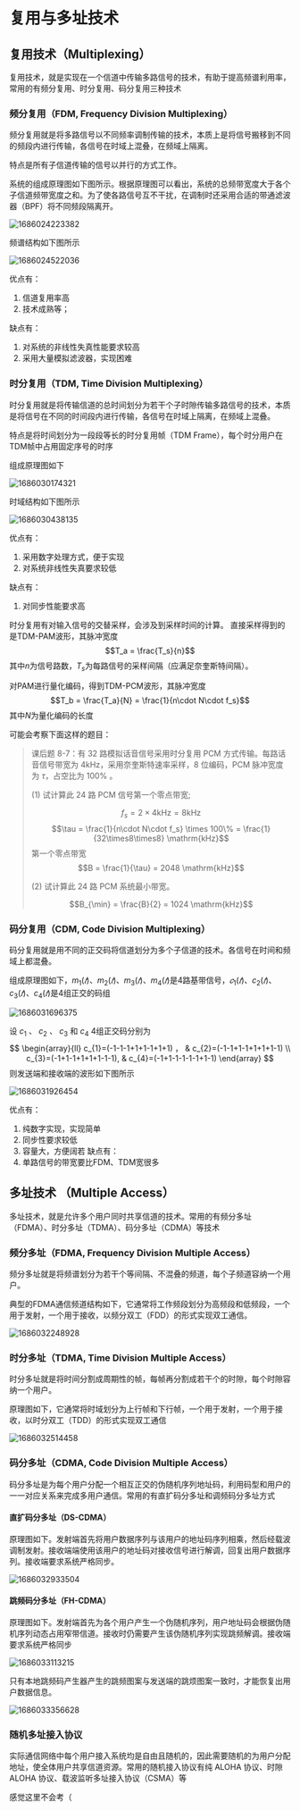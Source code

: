 # 复用与多址技术

## 复用技术（Multiplexing）

复用技术，就是实现在一个信道中传输多路信号的技术，有助于提高频谱利用率，常用的有频分复用、时分复用、码分复用三种技术

### 频分复用（FDM, Frequency Division Multiplexing）
频分复用就是将多路信号以不同频率调制传输的技术，本质上是将信号搬移到不同的频段内进行传输，各信号在时域上混叠，在频域上隔离。

特点是所有子信道传输的信号以并行的方式工作。

系统的组成原理图如下图所示。根据原理图可以看出，系统的总频带宽度大于各个子信道频带宽度之和。为了使各路信号互不干扰，在调制时还采用合适的带通滤波器（BPF）将不同频段隔离开。

![1686024223382](../image/复用与多址技术/1686024223382.png)

频谱结构如下图所示

![1686024522036](../image/复用与多址技术/1686024522036.png)

优点有：
1. 信道复用率高
2. 技术成熟等；

缺点有：
1. 对系统的非线性失真性能要求较高
2. 采用大量模拟滤波器，实现困难

### 时分复用（TDM, Time Division Multiplexing）

时分复用就是将传输信道的总时间划分为若干个子时隙传输多路信号的技术，本质是将信号在不同的时间段内进行传输，各信号在时域上隔离，在频域上混叠。

特点是将时间划分为一段段等长的时分复用帧（TDM Frame），每个时分用户在TDM帧中占用固定序号的时序

组成原理图如下

![1686030174321](../image/复用与多址技术/1686030174321.png)

时域结构如下图所示

![1686030438135](../image/复用与多址技术/1686030438135.png)

优点有：
1. 采用数字处理方式，便于实现
2. 对系统非线性失真要求较低

缺点有：
1. 对同步性能要求高

时分复用有对输入信号的交替采样，会涉及到采样时间的计算。
直接采样得到的是TDM-PAM波形，其脉冲宽度
$$T_a = \frac{T_s}{n}$$
其中$n$为信号路数，$T_s$为每路信号的采样间隔（应满足奈奎斯特间隔）。

对PAM进行量化编码，得到TDM-PCM波形，其脉冲宽度
$$T_b = \frac{T_a}{N} = \frac{1}{n\cdot N\cdot f_s}$$
其中$N$为量化编码的长度

可能会考察下面这样的题目：
> 课后题 8-7：有 32 路模拟话音信号采用时分复用 PCM 方式传输。每路话音信号带宽为 $4\mathrm{kHz}$，采用奈奎斯特速率采样，8 位编码，PCM 脉冲宽度为 $\tau$，占空比为 $100\%$ 。
> 
> (1) 试计算此 24 路 PCM 信号第一个零点带宽;
>
> $$f_s = 2\times 4 \mathrm{kHz} = 8 \mathrm{kHz}$$
> $$\tau = \frac{1}{n\cdot N\cdot f_s} \times 100\% = \frac{1}{32\times8\times8} \mathrm{kHz}$$
> 第一个零点带宽 
> $$B = \frac{1}{\tau} = 2048 \mathrm{kHz}$$
> 
> (2) 试计算此 24 路 PCM 系统最小带宽。
>
> $$B_{\min} = \frac{B}{2} = 1024 \mathrm{kHz}$$


### 码分复用（CDM, Code Division Multiplexing）
码分复用就是用不同的正交码将信道划分为多个子信道的技术。各信号在时间和频域上都混叠。

组成原理图如下，$m_1(𝑡)$、$m_2(𝑡)$、$m_3(𝑡)$、$m_4(𝑡)$是4路基带信号，$𝑐_1(𝑡)$、$c_2(𝑡)$、$c_3(𝑡)$、$c_4(𝑡)$是4组正交的码组

![1686031696375](../image/复用与多址技术/1686031696375.png)

设 $c_1$ 、 $c_2$ 、 $c_3$ 和 $c_4$  4组正交码分别为
$$
\begin{array}{ll}
c_{1}=(-1-1-1+1+1-1+1+1) ， & c_{2}=(-1-1+1-1+1+1+1-1) \\
c_{3}=(-1+1-1+1+1+1-1-1), & c_{4}=(-1+1-1-1-1-1+1-1)
\end{array}
$$
则发送端和接收端的波形如下图所示

![1686031926454](../image/复用与多址技术/1686031926454.png)

优点有：
1. 纯数字实现，实现简单
2. 同步性要求较低
3. 容量大，方便阔若
缺点有：
1. 单路信号的带宽要比FDM、TDM宽很多

## 多址技术 （Multiple Access）
多址技术，就是允许多个用户同时共享信道的技术。常用的有频分多址（FDMA）、时分多址（TDMA）、码分多址（CDMA）等技术

### 频分多址（FDMA, Frequency Division Multiple Access）
频分多址就是将频谱划分为若干个等间隔、不混叠的频道，每个子频道容纳一个用户。

典型的FDMA通信频道结构如下，它通常将工作频段划分为高频段和低频段，一个用于发射，一个用于接收，以频分双工（FDD）的形式实现双工通信。

![1686032248928](../image/复用与多址技术/1686032248928.png)


### 时分多址（TDMA, Time Division Multiple Access）
时分多址就是将时间分割成周期性的帧，每帧再分割成若干个的时隙，每个时隙容纳一个用户。

原理图如下，它通常将时域划分为上行帧和下行帧，一个用于发射，一个用于接收，以时分双工（TDD）的形式实现双工通信

![1686032514458](../image/复用与多址技术/1686032514458.png)

### 码分多址（CDMA, Code Division Multiple Access）

码分多址是为每个用户分配一个相互正交的伪随机序列地址码，利用码型和用户的一一对应关系来完成多用户通信。常用的有直扩码分多址和调频码分多址方式

#### 直扩码分多址（DS-CDMA）

原理图如下。发射端首先将用户数据序列与该用户的地址码序列相乘，然后经载波调制发射。接收端端使用该用户的地址码对接收信号进行解调，回复出用户数据序列。接收端要求系统严格同步。

![1686032933504](../image/复用与多址技术/1686032933504.png)

#### 跳频码分多址（FH-CDMA）
原理图如下。发射端首先为各个用户产生一个伪随机序列，用户地址码会根据伪随机序列动态占用窄带信道。接收时仍需要产生该伪随机序列实现跳频解调。接收端要求系统严格同步

![1686033113215](../image/复用与多址技术/1686033113215.png)

只有本地跳频码产生器产生的跳频图案与发送端的跳烦图案一致时，才能恢复出用户数据信息。

![1686033356628](../image/复用与多址技术/1686033356628.png)

### 随机多址接入协议

实际通信网络中每个用户接入系统均是自由且随机的，因此需要随机的为用户分配地址，使全体用户共享信道资源。常用的随机接入协议有纯 ALOHA 协议、时隙 ALOHA 协议、载波监听多址接入协议（CSMA）等

感觉这里不会考（